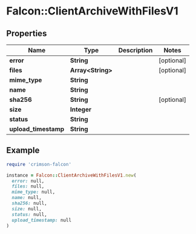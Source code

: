 # Falcon::ClientArchiveWithFilesV1

## Properties

| Name | Type | Description | Notes |
| ---- | ---- | ----------- | ----- |
| **error** | **String** |  | [optional] |
| **files** | **Array&lt;String&gt;** |  | [optional] |
| **mime_type** | **String** |  |  |
| **name** | **String** |  |  |
| **sha256** | **String** |  | [optional] |
| **size** | **Integer** |  |  |
| **status** | **String** |  |  |
| **upload_timestamp** | **String** |  |  |

## Example

```ruby
require 'crimson-falcon'

instance = Falcon::ClientArchiveWithFilesV1.new(
  error: null,
  files: null,
  mime_type: null,
  name: null,
  sha256: null,
  size: null,
  status: null,
  upload_timestamp: null
)
```

